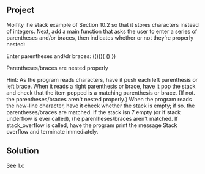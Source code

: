 ## Project

Moifity ihe stack example of Section 10.2 so that it stores characters instead of integers. Next, add a main function that asks the user to enter a series of parentheses and/or braces, then indicates whether or not they’re properly nested:

Enter parentheses and/dr braces: (()(}( () })

Parentheses/braces are nested properly

Hint: As the program reads characters, have it push each left parenthesis or left brace. When it reads a right parenthesis or brace, have it pop the stack and check that the item popped is a matching parenthesis or brace. (If not. the parentheses/braces aren't nested properly.) When the program reads the new-line character, have it check whether the stack is empty; if so. the parentheses/braces are matched. If the stack isn 7 empty (or if stack underflow is ever called), (he parenlheses/braces aren't matched. If stack_overflow is called, have the program print the message Stack overflow and terminate immediately.

## Solution
See 1.c
